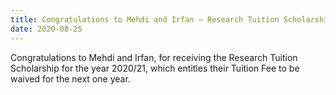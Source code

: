 ```yaml
---
title: Congratulations to Mehdi and Irfan – Research Tuition Scholarship
date: 2020-08-25
---
```

Congratulations to Mehdi and Irfan, for receiving the Research Tuition Scholarship for the year 2020/21, which entitles their Tuition Fee to be waived for the next one year.
<!--more-->
